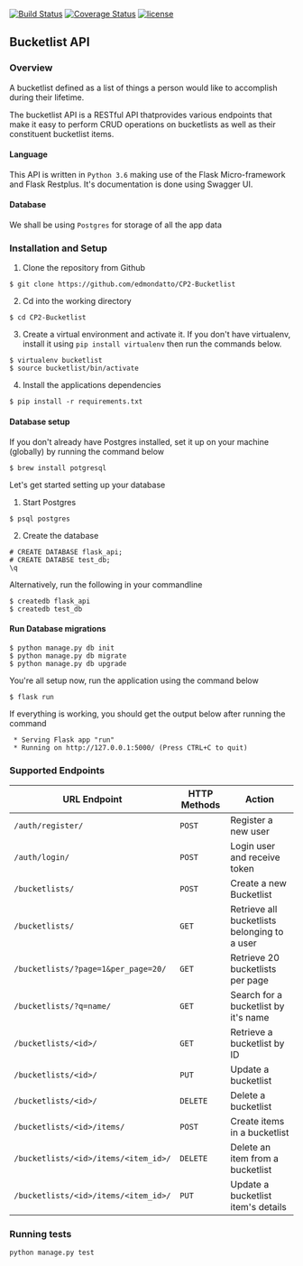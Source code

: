 [![Build Status](https://travis-ci.org/edmondatto/CP2-Bucketlist.svg?branch=develop)](https://travis-ci.org/edmondatto/CP2-Bucketlist)
[![Coverage Status](https://coveralls.io/repos/github/edmondatto/CP2-Bucketlist/badge.svg?branch=develop)](https://coveralls.io/github/edmondatto/CP2-Bucketlist?branch=develop)
[![license](https://img.shields.io/github/license/mashape/apistatus.svg)]()

## Bucketlist API

### Overview

A bucketlist defined as a list of things a person would like to accomplish during their lifetime.

The bucketlist API is a RESTful API thatprovides various endpoints that make it easy to perform CRUD operations on 
bucketlists as well as their 
constituent bucketlist items.

#### Language
This API is written in `Python 3.6` making use of the Flask Micro-framework and Flask Restplus. It's documentation is 
done using Swagger UI. 

#### Database
We shall be using `Postgres` for storage of all the app data

### Installation and Setup
1. Clone the repository from Github
```commandline
$ git clone https://github.com/edmondatto/CP2-Bucketlist
```
2. Cd into the working directory
```commandline
$ cd CP2-Bucketlist
```
3. Create a virtual environment and activate it. If you don't have virtualenv, install it using `pip install virtualenv` 
then run the commands below.
```commandline
$ virtualenv bucketlist
$ source bucketlist/bin/activate
```
4. Install the applications dependencies
```commandline
$ pip install -r requirements.txt
```

#### Database setup
If you don't already have Postgres installed, set it up on your machine (globally) by running the command below
```commandline
$ brew install potgresql
```
Let's get started setting up your database
1. Start Postgres
```commandline
$ psql postgres
```
2. Create the database
```commandline
# CREATE DATABASE flask_api;
# CREATE DATABSE test_db;
\q
```
Alternatively, run the following in your commandline
```commandline
$ createdb flask_api
$ createdb test_db
```

#### Run Database migrations
```commandline
$ python manage.py db init
$ python manage.py db migrate
$ python manage.py db upgrade
```

You're all setup now, run the application using the command below
```commandline
$ flask run
```
If everything is working, you should get the output below after running the command
```commandline
 * Serving Flask app "run"
 * Running on http://127.0.0.1:5000/ (Press CTRL+C to quit)
```

### Supported Endpoints


| URL Endpoint | HTTP Methods | Action |
| -------- | ------------- | --------- |
| `/auth/register/` | `POST`  | Register a new user|
|  `/auth/login/` | `POST` | Login user and receive token|
| `/bucketlists/` | `POST` | Create a new Bucketlist |
| `/bucketlists/` | `GET` | Retrieve all bucketlists belonging to a user |
| `/bucketlists/?page=1&per_page=20/` | `GET` | Retrieve 20 bucketlists per page |
 `/bucketlists/?q=name/` | `GET` | Search for a bucketlist by it's name|
| `/bucketlists/<id>/` | `GET` |  Retrieve a bucketlist by ID|
| `/bucketlists/<id>/` | `PUT` | Update a bucketlist |
| `/bucketlists/<id>/` | `DELETE` | Delete a bucketlist |
| `/bucketlists/<id>/items/` | `POST` |  Create items in a bucketlist |
| `/bucketlists/<id>/items/<item_id>/` | `DELETE`| Delete an item from a bucketlist|
| `/bucketlists/<id>/items/<item_id>/` | `PUT`| Update a bucketlist item's details|

### Running tests
```commandline
python manage.py test
```